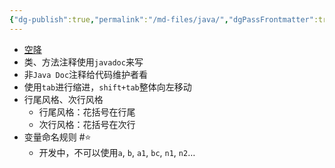 ```yaml
---
{"dg-publish":true,"permalink":"/md-files/java/","dgPassFrontmatter":true}
---
```


- [空降](https://www.bilibili.com/video/BV1fh411y7R8?t=341.6&p=26) 
- 类、方法注释使用`javadoc`来写
- 非`Java Doc`注释给代码维护者看
- 使用`tab`进行缩进，`shift+tab`整体向左移动
- 行尾风格、次行风格
	- 行尾风格：花括号在行尾
	- 次行风格：花括号在次行
- 变量命名规则 #⭐️ 
	- 开发中，不可以使用`a`, `b`, `a1`, `bc`, `n1`, `n2`…